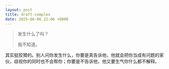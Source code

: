 ```yaml
---
layout: post
title: draft-complex
date: 2025-06-06 22:06 +0800
---
```


> 发生什么了吗？
>
> 我不知道。

其实挺狡猾的。别人问你发生什么，你要是真告诉他，他就会把你当成有问题的家伙，歧视你的同时也不会帮你；你要是不告诉他，他又要生气你什么都不解释。